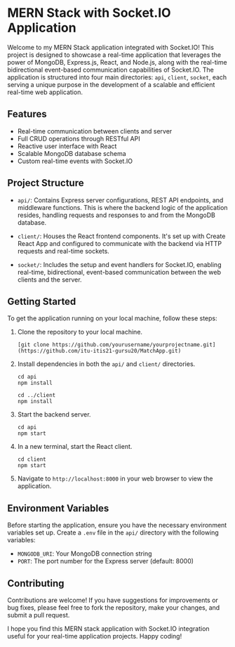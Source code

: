 # MERN Stack with Socket.IO Application

Welcome to my MERN Stack application integrated with Socket.IO! This project is designed to showcase a real-time application that leverages the power of MongoDB, Express.js, React, and Node.js, along with the real-time bidirectional event-based communication capabilities of Socket.IO. The application is structured into four main directories: `api`, `client`, `socket`, each serving a unique purpose in the development of a scalable and efficient real-time web application.

## Features

- Real-time communication between clients and server
- Full CRUD operations through RESTful API
- Reactive user interface with React
- Scalable MongoDB database schema
- Custom real-time events with Socket.IO

## Project Structure

- `api/`: Contains Express server configurations, REST API endpoints, and middleware functions. This is where the backend logic of the application resides, handling requests and responses to and from the MongoDB database.

- `client/`: Houses the React frontend components. It's set up with Create React App and configured to communicate with the backend via HTTP requests and real-time sockets.

- `socket/`: Includes the setup and event handlers for Socket.IO, enabling real-time, bidirectional, event-based communication between the web clients and the server.

## Getting Started

To get the application running on your local machine, follow these steps:

1. Clone the repository to your local machine.
    ```
    [git clone https://github.com/yourusername/yourprojectname.git](https://github.com/itu-itis21-gursu20/MatchApp.git)
    ```

2. Install dependencies in both the `api/` and `client/` directories.
    ```
    cd api
    npm install

    cd ../client
    npm install
    ```

3. Start the backend server.
    ```
    cd api
    npm start
    ```

4. In a new terminal, start the React client.
    ```
    cd client
    npm start
    ```

5. Navigate to `http://localhost:8000` in your web browser to view the application.

## Environment Variables

Before starting the application, ensure you have the necessary environment variables set up. Create a `.env` file in the `api/` directory with the following variables:

- `MONGODB_URI`: Your MongoDB connection string
- `PORT`: The port number for the Express server (default: 8000)

## Contributing

Contributions are welcome! If you have suggestions for improvements or bug fixes, please feel free to fork the repository, make your changes, and submit a pull request.

I hope you find this MERN stack application with Socket.IO integration useful for your real-time application projects. Happy coding!
